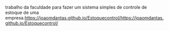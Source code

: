 trabalho da faculdade para fazer um sistema simples de controle de estoque de uma empresa.https://joaomdantas.github.io/Estoquecontrol/https://joaomdantas.github.io/Estoquecontrol/
